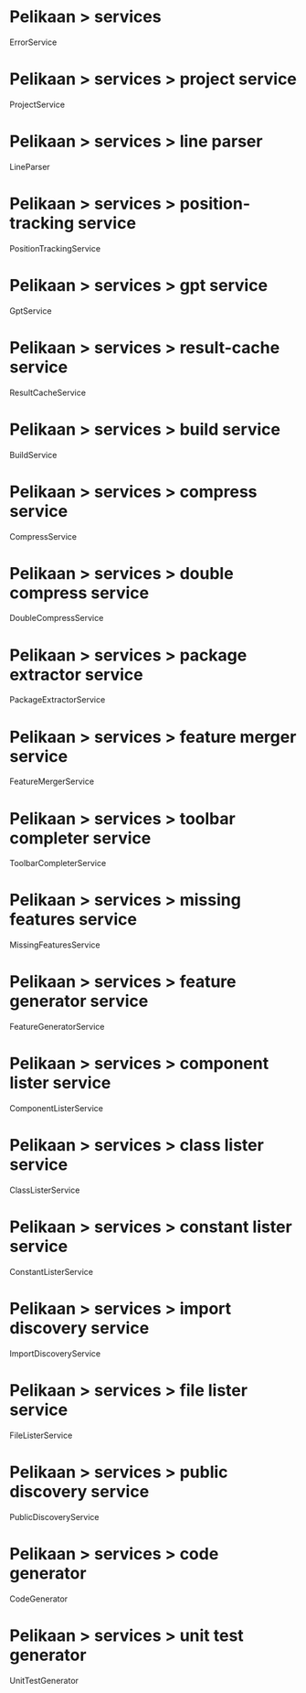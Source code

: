 # Pelikaan > services
ErrorService
# Pelikaan > services > project service
ProjectService
# Pelikaan > services > line parser
LineParser
# Pelikaan > services > position-tracking service
PositionTrackingService
# Pelikaan > services > gpt service
GptService
# Pelikaan > services > result-cache service
ResultCacheService
# Pelikaan > services > build service
BuildService
# Pelikaan > services > compress service
CompressService
# Pelikaan > services > double compress service
DoubleCompressService
# Pelikaan > services > package extractor service
PackageExtractorService
# Pelikaan > services > feature merger service
FeatureMergerService
# Pelikaan > services > toolbar completer service
ToolbarCompleterService
# Pelikaan > services > missing features service
MissingFeaturesService
# Pelikaan > services > feature generator service
FeatureGeneratorService
# Pelikaan > services > component lister service
ComponentListerService
# Pelikaan > services > class lister service
ClassListerService
# Pelikaan > services > constant lister service
ConstantListerService
# Pelikaan > services > import discovery service
ImportDiscoveryService
# Pelikaan > services > file lister service
FileListerService
# Pelikaan > services > public discovery service
PublicDiscoveryService
# Pelikaan > services > code generator
CodeGenerator
# Pelikaan > services > unit test generator
UnitTestGenerator
